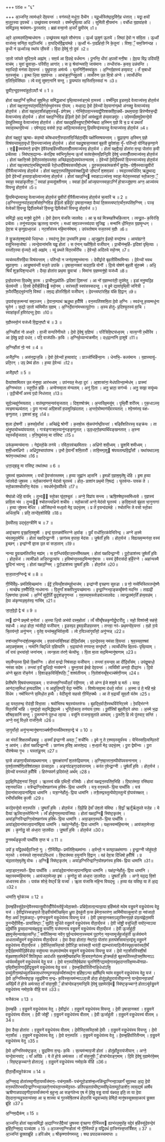 +++
title = "६"

+++
अ॒ञ्जन्ति॒ त्वाम॑ध्व॒रे दे॑व॒यन्तः॑ । वन॑स्पते॒ मधु॑ना॒ दैव्ये॑न । यदू॒र्ध्वस्ति॑ष्ठा॒द्द्रवि॑णे॒ह ध॑त्तात् । यद्वा॒ क्षयो॑ मा॒तुर॒स्या उ॒पस्थे॑ । उच्छ्र॑यस्व वनस्पते । वर्ष्म॑न्पृथि॒व्या अधि॑ । सुमि॑ती मी॒यमा॑नः । वर्चो॑धा य॒ज्ञवा॑हसे । समि॑द्धस्य॒ श्रय॑माणᳶ पु॒रस्ता॑त् । ब्रह्म॑ वन्वा॒नो अ॒जरँ॑ सु॒वीर॑म् ॥1॥

आ॒रे अ॒स्मदम॑ति॒म्बाध॑मानः । उच्छ्र॑यस्व मह॒ते सौभ॑गाय । ऊ॒र्ध्व ऊ॒षुण॑ ऊ॒तये॑ । तिष्ठा॑ दे॒वो न स॑वि॒ता । ऊ॒र्ध्वो वाज॑स्य॒ सनि॑ता॒ यद॒ञ्जिभिः॑ । वा॒घद्भि॑र्वि॒ह्वया॑महे । ऊ॒र्ध्वो न॑ᳶ पा॒ह्यँह॑सो॒ नि के॒तुना॑ । विश्व॒ँ॒ सम॒त्रिण॑न्दह । कृ॒धी न॑ ऊ॒र्ध्वाञ्च॒ रथा॑य जी॒वसे॑ । वि॒दा दे॒वेषु॑ नो॒ दुवः॑ ॥2॥

जा॒तो जा॑यते सुदिन॒त्वे अह्ना॑म् । सम॒र्य आ वि॒दथे॒ वर्ध॑मानः । पु॒नन्ति॒ धीरा॑ अ॒पसो॑ मनी॒षा । दे॒व॒या विप्र॒ उदि॑यर्ति॒ वाच॑म् । युवा॑ सु॒वासा॒ᳶ परि॑वीत॒ आगा॑त् । स उ॒ श्रेया॑न्भवति॒ जाय॑मानः । तन्धीरा॑सᳶ क॒वय॒ उन्न॑यन्ति । स्वा॒धियो॒ मन॑सा देव॒यन्तः॑ । पृ॒थु॒पाजा॒ अम॑र्त्यः । घृ॒तनि॑र्णि॒क्स्वा॑हुतः । अ॒ग्निर्य॒ज्ञस्य॑ हव्य॒वाट् । तँ स॒बाधो॑ य॒तस्स्रु॑चः । इ॒त्था धि॒या य॒ज्ञव॑न्तः । आच॑क्रुर॒ग्निमू॒तये॑ । त्वव्वँरु॑ण उ॒त मि॒त्रो अ॑ग्ने । त्वाव्वँ॑र्धन्ति म॒तिभि॒र्वसि॑ष्ठाः । त्वे वसु॑ सुषण॒नानि॑ सन्तु । यू॒यम्पा॑त स्व॒स्तिभि॒स्सदा॑ नः ॥3॥

सु॒वीर॒न्दुव॒स्स्वा॑हुतो॒ऽष्टौ च॑ ॥ 1 ॥

होता॑ यक्षद॒ग्निँ स॒मिधा॑ सुष॒मिधा॒ समि॑द्ध॒न्नाभा॑ पृथि॒व्यास्स॑ङ्ग॒थे वा॒मस्य॑ । वर्ष्म॑न्दि॒व इ॒डस्प॒दे वेत्वाज्य॑स्य॒ होत॒र्यज॑ । होता॑ यक्ष॒त्तनू॒नपा॑त॒मदि॑ते॒र्गर्भ॒म्भुव॑नस्य गो॒पाम् । मध्वा॒द्य दे॒वो दे॒वेभ्यो॑ देव॒याना॑न्प॒थो अ॑नक्तु॒ वेत्वाज्य॑स्य॒ होत॒र्यज॑ । होता॑ यक्ष॒न्नरा॒शँस॑न्नृश॒स्त्रन्नॄँᳶ प्र॑णेत्रम् । गोभि॑र्व॒पावा॒न्त्स्याद्वी॒रैश्शक्ती॑वा॒न्रथै॑ᳶ प्रथम॒यावा॒ हिर॑ण्यैश्च॒न्द्री वेत्वाज्य॑स्य॒ होत॒र्यज॑ । होता॑ यक्षद॒ग्निमि॒ड ई॑डि॒तो दे॒वो दे॒वाँ आव॑क्षद्दू॒तो ह॑व्य॒वाडमू॑रः । उपे॒मय्यँ॒ज्ञमुपे॒मान्दे॒वो दे॒वहू॑तिमवतु॒ वेत्वाज्य॑स्य॒ होत॒र्यज॑ । होता॑ यक्षद्ब॒र्हिस्सु॒ष्टरी॒मोर्ण॑म्म्रदा अ॒स्मिन् य॒ज्ञे वि च॒ प्र च॑ प्रथताँ स्वास॒स्थन्दे॒वेभ्यः॑ । एमे॑नद॒द्य वस॑वो रु॒द्रा आ॑दि॒त्यास्स॑दन्तु प्रि॒यमिन्द्र॑स्यास्तु॒ वेत्याज्य॑स्य॒ होत॒र्यज॑ ॥4॥

होता॑ यक्ष॒द्दुर॑ ऋ॒ष्वाᳶ क॑व॒ष्यो को॑षधावनी॒रुदाता॑भि॒र्जिह॑ता॒व्ँवि पक्षो॑भिश्श्रयन्ताम् । सु॒प्रा॒य॒णा अ॒स्मिन् य॒ज्ञे विश्र॑यन्तामृता॒वृधो॑ वि॒यन्त्वाज्य॑स्य॒ होत॒र्यज॑ । होता॑ यक्षदु॒षासा॒नक्ता॑ बृह॒ती सु॒पेश॑सा॒ नॄँᳶ पति॑भ्यो॒ योनि॑ङ्कृण्वा॒ने । स॒॒स्मय॑माने॒ इन्द्रे॑ण दे॒वैरेदम्ब॒र्हिस्सी॑दताव्वीँ॒तामाज्य॑स्य॒ होत॒र्यज॑ । होता॑ यक्ष॒द्दैव्या॒ होता॑रा म॒न्द्रा पोता॑रा क॒वी प्रचे॑तसा । स्वि॑ष्टम॒द्यान्यᳶ क॑रदि॒षा स्व॑भिगूर्तम॒न्य ऊ॒र्जा सत॑वसे॒मय्यँ॒ज्ञन्दि॒वि दे॒वेषु॑ धत्ताव्वीँ॒तामाज्य॑स्य॒ होत॒र्यज॑ । होता॑ यक्षत्ति॒स्रो दे॒वीर॒पसा॑म॒पस्त॑मा॒ अच्छि॑द्रम॒द्येदमप॑स्तन्वताम् । दे॒वेभ्यो॑ दे॒वीर्दे॒वमपो॑ वि॒यन्त्वाज्य॑स्य॒ होत॒र्यज॑ । होता॑ यक्ष॒त्त्वष्टा॑र॒मचि॑ष्टु॒मपा॑कँ रेतो॒धाव्ँविश्र॑वसय्यँशो॒धाम् । पु॒रु॒रूप॒मका॑मकर्शनँ सु॒पोष॒ᳶ पोषै॒स्स्यात्सु॒वीरो॑ वी॒रैर्वेत्वाज्य॑स्य॒ होत॒र्यज॑ । होता॑ यक्ष॒द्वन॒स्पति॑मु॒पाव॑स्रक्षद्धि॒यो जो॒ष्टारँ॑ श॒शम॒न्नरः॑ । स्वदा॒त्स्वधि॑तिर् ऋतु॒थाद्य दे॒वो दे॒वेभ्यो॑ ह॒व्यावा॒ड्वेत्वाज्य॑स्य॒ होत॒र्यज॑ । होता॑ यक्षद॒ग्नि स्वाहाऽऽज्य॑स्य॒ स्वाहा॒ मेद॑स॒स्स्वाहा॑ स्तो॒काना॒ँ॒ स्वाहा॒ स्वाहा॑कृतीना॒ँ॒ स्वाहा॑ ह॒व्यसू॑क्तीनाम् । स्वाहा॑ दे॒वाँ आ॑ज्य॒पान्त्स्वाहा॒ऽग्निँ हो॒त्राज्जु॑षा॒णा अग्न॒ आज्य॑स्य वियन्तु॒ होत॒र्यज॑ ॥5॥

प्रि॒यमिन्द्र॑स्यास्तु॒ वेत्वाज्य॑स्य॒ होत॒र्यज॑ सु॒वीरो॑ वी॒रैर्वेत्वाज्य॑स्य॒ होत॒र्यज॑ च॒त्वारि॑ च ॥ 2 ॥ (अ॒ग्निन्तनू॒नपा॑त॒न्नरा॒शँस॑म॒ग्निमि॒ड ई॑डि॒तो ब॒र्हिर्दुर॑ उ॒षासा॒नक्ता॒ दैव्या॑ ति॒स्रस्त्वष्टा॑र॒व्वँन॒स्पति॑म॒ग्निम् । पञ्च॒ वेत्वेको॑ वि॒यन्तु॒ द्विर्वी॒तामेको॑ वि॒यन्तु॒ द्विर्वेत्वेको॑ वियन्तु॒ होत॒र्यज॑ ॥ )

समि॑द्धो अ॒द्य मनु॑षो दुरो॒णे । दे॒वो दे॒वान् य॑जसि जातवेदः । आ च॒ वह॑ मित्रमहश्चिकि॒त्वान् । त्वन्दू॒तᳶ क॒विर॑सि॒ प्रचे॑ताः । तनू॑नपात्प॒थ ऋ॒तस्य॒ याना॑न् । मध्वा॑ सम॒ञ्जन्त्स्व॑दया सुजिह्व । मन्मा॑नि धी॒भिरु॒त य॒ज्ञमृ॒न्धन् । दे॒व॒त्रा च॑ कृणुह्यध्व॒रन्नः॑ । नरा॒शँस॑स्य महि॒मान॑मेषाम् । उप॑स्तोषाम यज॒तस्य॑ य॒ज्ञैः ॥6॥

ते सु॒क्रत॑व॒श्शुच॑यो धिय॒न्धाः । स्वद॑न्तु दे॒वा उ॒भया॑नि ह॒व्या । आ॒जुह्वा॑न॒ ईड्यो॒ वन्द्य॑श्च । आया॑ह्यग्ने॒ वसु॑भिस्स॒जोषाः॑ । त्वन्दे॒वाना॑मसि यह्व॒ होता॑ । स ए॑नान् यक्षीषि॒तो यजी॑यान् । प्रा॒चीन॑म्ब॒र्हिᳶ प्र॒दिशा॑ पृथि॒व्याः । वस्तो॑र॒स्या वृ॑ज्यते॒ अग्रे॒ अह्ना॑म् । व्यु॑ प्रथते वित॒रव्वँरी॑यः । दे॒वेभ्यो॒ अदि॑तये स्यो॒नम् ॥7॥

व्यच॑स्वतीरुर्वि॒या विश्र॑यन्ताम् । पति॑भ्यो॒ न जन॑य॒श्शुम्भ॑मानाः । देवी॑र्द्वारो बृहतीर्विश्वमिन्वाः । दे॒वेभ्यो॑ भवथ सुप्राय॒णाः । आसु॒ष्वय॑न्ती यज॒ते उपा॑के । उ॒षासा॒नक्ता॑ सदता॒न्नि योनौ॑ । दि॒व्ये योष॑णे बृह॒ती सु॑रु॒क्मे । अधि॒ श्रियँ॑ शुक्र॒पिश॒न्दधा॑ने । दैव्या॒ होता॑रा प्रथ॒मा सु॒वाचा॑ । मिमा॑ना य॒ज्ञम्मनु॑षो॒ यज॑ध्यै ॥8॥

प्र॒चो॒दय॑न्ता वि॒दथे॑षु का॒रू । प्रा॒चीन॒ञ्ज्योति॑ᳶ प्र॒दिशा॑ दि॒शन्ता॑ । आ नो॑ य॒ज्ञम्भार॑ती॒ तूय॑मेतु । इडा॑ मनु॒ष्वदि॒ह चे॒तय॑न्ती । ति॒स्रो दे॒वीर्ब॒र्हिरेद स्यो॒नम् । सर॑स्वती॒ स्वप॑सस्सदन्तु । य इ॒मे द्यावा॑पृथि॒वी जनि॑त्री । रू॒पैरपिँ॑श॒द्भुव॑नानि॒ विश्वा॑ । तम॒द्य हो॑तरिषि॒तो यजी॑यान् । दे॒वन्त्वष्टा॑रमि॒ह य॑क्षि वि॒द्वान् ॥9॥

उ॒पाव॑सृज॒त्त्मन्या॑ सम॒ञ्जन् । दे॒वाना॒म्पाथ॑ ऋतु॒था ह॒वीँषि॑ । वन॒स्पति॑श्शमि॒ता दे॒वो अ॒ग्निः । स्वद॑न्तु ह॒व्यम्मधु॑ना घृ॒तेन॑ । स॒द्यो जा॒तो व्य॑मिमीत य॒ज्ञम् । अ॒ग्निर्दे॒वाना॑मभवत्पुरो॒गाः । अ॒स्य होतु॑ᳶ प्र॒दिश्यृ॒तस्य॑ वा॒चि । स्वाहा॑कृतँ ह॒विर॑दन्तु दे॒वाः ॥10॥

य॒ज्ञैस्स्यो॒नं यज॑ध्यै वि॒द्वान॒ष्टौ च॑ ॥ 3 ॥

अ॒ग्निर्होता॑ नो अध्व॒रे । वा॒जी सन्परि॑णीयते । दे॒वो दे॒वेषु॑ य॒ज्ञियः॑ । परि॑त्रिवि॒ष्ट्य॑ध्व॒रम् । यात्य॒ग्नी र॒थीरि॑व । आ दे॒वेषु॒ प्रयो॒ दध॑त् । परि॒ वाज॑पतिᳶ क॒विः । अ॒ग्निर्ह॒व्यान्य॑क्रमीत् । दध॒द्रत्ना॑नि दा॒शुषे॑ ॥11॥

अ॒ग्निर्होता॑ नो॒ नव॑ ॥ 4 ॥

अजै॑द॒ग्निः । अस॑न॒द्वाज॒न्नि । दे॒वो दे॒वेभ्यो॑ ह॒व्यावा॑ट् । प्राञ्जो॑भिर्हिन्वा॒नः । धेना॑भि॒ᳶ कल्प॑मानः । य॒ज्ञस्यायु॑ᳶ प्रति॒रन् । उप॒ प्रेष्य॑ होतः । ह॒व्या दे॒वेभ्यः॑ ॥12॥

अजै॑द॒ष्टौ ॥ 5 ॥

दैव्या॑श्शमितार उ॒त म॑नुष्या॒ आर॑भध्वम् । उप॑नयत॒ मेध्या॒ दुरः॑ । आ॒शासा॑ना॒ मेध॑पतिभ्या॒म्मेध॑म् । प्रास्मा॑ अ॒ग्निम्भ॑रत । स्तृ॒णी॒त ब॒र्हिः । अन्वे॑नम्मा॒ता म॑न्यताम् । अनु॑ पि॒ता । अनु॒ भ्राता॒ सग॑र्भ्यः । अनु॒ सखा॒ सयू॑थ्यः । उ॒दी॒चीनाँ॑ अस्य प॒दो निध॑त्तात् ॥13॥

सूर्य॒ञ्चक्षु॑र्गमयतात् । वात॑म्प्रा॒णम॒न्वव॑सृजतात् । दिश॒श्श्रोत्र॑म् । अ॒न्तरि॑क्ष॒मसु॑म् । पृ॒थि॒वीँ शरी॑रम् । ए॒क॒धाऽस्य॒ त्वच॒माच्छ्य॑तात् । पु॒रा नाभ्या॑ अपि॒शसो॑ व॒पामुत्खि॑दतात् । अ॒न्तरे॒वोष्माण॑व्ँवारयतात् । श्ये॒नम॑स्य॒ वक्ष॑ᳶ कृणुतात् । प्र॒शसा॑ बा॒हू ॥14॥

श॒ला दो॒षणी॑ । क॒श्यपे॒वाँसा॑ । अच्छि॑द्रे॒ श्रोणी॑ । क॒वषो॒रू स्रे॒कप॑र्णाष्ठी॒वन्ता॑ । षड्विँ॑शतिरस्य॒ वङ्क्र॑यः । ता अ॑नु॒ष्ठ्योच्च्या॑वयतात् । गात्र॑ङ्गात्रम॒स्यानू॑नङ्कृणुतात् । ऊ॒व॒ध्य॒गो॒हम्पार्थि॑वङ्खनतात् । अ॒स्ना रक्ष॒स्सँसृ॑जतात् । व॒नि॒ष्ठुम॑स्य॒ मा रा॑विष्ट ॥15॥

उरू॑क॒म्मन्य॑मानाः । नेद्व॑स्तो॒के तन॑ये । रवि॑ता॒रव॑च्छमितारः । अध्रि॑गो शमी॒ध्वम् । सु॒शमि॑ शमीध्वम् । श॒मी॒ध्वम॑ध्रिगो । अध्रि॑गु॒श्चापा॑पश्च । उ॒भौ दे॒वानाँ॑ शमि॒तारौ॑ । तावि॒मम्प॒शु श्र॑पयताम्प्रवि॒द्वाँसौ॑ । यथा॑यथाऽस्य॒ श्रप॑ण॒न्तथा॑तथा ॥16॥

ध॒त्ता॒द्बा॒हू मा रा॑विष्ट॒ तथा॑तथा ॥ 6 ॥

जु॒षस्व॑ स॒प्रथ॑स्तमम् । वचो॑ दे॒वप्स॑रस्तमम् । ह॒व्या जुह्वा॑न आ॒सनि॑ । इ॒मन्नो॑ य॒ज्ञम॒मृते॑षु धेहि । इ॒मा ह॒व्या जा॑तवेदो जुषस्व । स्तो॒काना॑मग्ने॒ मेद॑सो घृ॒तस्य॑ । होत॒ᳶ प्राशा॑न प्रथ॒मो नि॒षद्य॑ । घृ॒तव॑न्तᳶ पावक ते । स्तो॒काश्श्चो॑तन्ति॒ मेद॑सः । स्वध॑र्मन्दे॒ववी॑तये ॥17॥

श्रेष्ठ॑न्नो धेहि॒ वार्य॑म् । तुभ्य॑ स्तो॒का घृ॑त॒श्चुतः॑ । अग्ने॒ विप्रा॑य सन्त्य । ऋषि॒श्श्रेष्ठ॒स्समि॑ध्यसे । य॒ज्ञस्य॑ प्रावि॒ता भ॑व । तुभ्य॑ श्चोतन्त्यध्रिगो शचीवः । स्तो॒कासो॑ अग्ने॒ मेद॑सो घृ॒तस्य॑ । क॒वि॒श॒स्तो बृ॑ह॒ता भा॒नुनागाः॑ । ह॒व्या जु॑षस्व मेधिर । ओजि॑ष्ठन्ते मध्य॒तो मेद॒ उद्भृ॑तम् । प्र ते॑ व॒यन्द॑दामहे । श्चोत॑न्ति ते वसो स्तो॒का अधि॑त्व॒चि । प्रति॒ तान्दे॑व॒शोवि॑हि ॥18॥

दे॒ववी॑तय॒ उद्भृ॑त॒न्त्रीणि॑ च ॥ 7 ॥

आवृ॑त्रहणा वृत्र॒हभि॒श्शुष्मैः॑ । इन्द्र॑ या॒तन्नमो॑भिरग्ने अ॒र्वाक् । यु॒वँ राधो॑भि॒रक॑वेभिरिन्द्र । अग्ने॑ अ॒स्मे भ॑वतमुत्त॒मेभिः॑ । होता॑ यक्षदिन्द्रा॒ग्नी । छाग॑स्य व॒पाया॒ मेद॑सः । जु॒षेताँ॑ ह॒विः । होत॒र्यज॑ । विह्यख्य॒न्मन॑सा॒ वस्य॑ इ॒च्छन् । इन्द्रा॑ग्नी ज्ञा॒स उ॒त वा॑ सजा॒तान् ॥19॥

नान्या यु॒वत्प्रम॑तिरस्ति॒ मह्य॑म् । स वा॒न्धिय॑व्ँवाज॒यन्ती॑मतक्षम् । होता॑ यक्षदिन्द्रा॒ग्नी । पु॒रो॒डाश॑स्य जु॒षेताँ॑ ह॒विः । होत॒र्यज॑ । त्वामी॑डते अजि॒रन्दू॒त्या॑य । ह॒विष्म॑न्त॒स्सद॒मिन्मानु॑षासः । यस्य॑ दे॒वैरास॑दो ब॒र्हि॒र॑ग्ने । अहा॑न्यस्मै सु॒दिना॑ भवन्तु । होता॑ यक्षद॒ग्निम् । पु॒रो॒डाश॑स्य जु॒षताँ॑ ह॒विः । होत॒र्यज॑ ॥20॥

स॒जा॒तान॒ग्निन्द्वे च॑ ॥ 8 ॥

गी॒र्भिर्विप्र॒ᳶ प्रम॑तिमि॒च्छमा॑नः । ईट्टे॑ र॒यिय्यँ॒शस॑म्पूर्व॒भाज॑म् । इन्द्रा॑ग्नी वृत्रहणा सुवज्रा । प्र णो॒ नव्ये॑भिस्तिरतन्दे॒ष्णैः । माच्छे॑द्म र॒श्मीँरिति॒ नाध॑मानाः । पि॒तृ॒णाँ शक्ती॑रनु॒यच्छ॑मानाः । इ॒न्द्रा॒ग्निभ्या॒ङ्कव्वृँष॑णो मदन्ति । ताह्यद्री॑ धि॒षणा॑या उ॒पस्थे॑ । अ॒ग्निँ सु॑दी॒तिँ सु॒दृश॑ङ्गृ॒णन्तः॑ । न॒म॒स्याम॒स्त्वेड्य॑ञ्जातवेदः । त्वान्दू॒तम॑र॒तिँ ह॑व्य॒वाह॑म् । दे॒वा अ॑कृण्वन्न॒मृत॑स्य॒ नाभि॑म् ॥21॥

जा॒त॒वे॒दो॒ द्वे च॑ ॥ 9 ॥

त्व ह्य॑ग्ने प्रथ॒मो म॒नोता॑ । अ॒स्या धि॒यो अभ॑वो दस्म॒होता॑ । त्वँ सी॑व्वृँषन्नकृणोर्दु॒ष्टरी॑तु । सहो॒ विश्व॑स्मै॒ सह॑से॒ सह॑ध्यै । अधा॒ होता॒ न्य॑सीदो॒ यजी॑यान् । इ॒डस्प॒द इ॒षय॒न्नीड्य॒स्सन् । तन्त्वा॒ नर॑ᳶ प्रथ॒मन्दे॑व॒यन्तः॑ । म॒हो रा॒ये चि॒तय॑न्तो॒ अनु॑ग्मन् । वृ॒तेव॒ यन्त॑म्ब॒हुभि॑र्वस॒व्यैः॑ । त्वे र॒यिञ्जा॑गृ॒वाँसो॒ अनु॑ग्मन्न् ॥22॥

रुश॑न्तम॒ग्निन्द॑र्श॒तम्बृ॒हन्त॑म् । व॒पाव॑न्तव्विँ॒श्वहा॑ दीदि॒वाँस॑म् । प॒दन्दे॒वस्य॒ नम॑सा वि॒यन्तः॑ । श्र॒व॒स्यव॒श्श्रव॑ आप॒न्नमृ॑क्तम् । नामा॑नि चिद्दधिरे य॒ज्ञिया॑नि । भ॒द्राया॑न्ते रणयन्त॒ सन्दृ॑ष्टौ । त्वाव्वँ॑र्धन्ति क्षि॒तय॑ᳶ पृथि॒व्याम् । त्वँ राय॑ उ॒भया॑सो॒ जना॑नाम् । त्वन्त्रा॒ता त॑रणे॒ चेत्यो॑भूः । पि॒ता मा॒ता सद॒मिन्मानु॑षाणाम् ॥23॥

सप॒र्येण्य॒स्स प्रि॒यो वि॒क्ष्व॑ग्निः । होता॑ म॒न्द्रो निष॑सादा॒ यजी॑यान् । तन्त्वा॑ व॒यन्दम॒ आ दी॑दि॒वाँस॑म् । उप॑ज्ञु॒बाधो॒ नम॑सा सदेम । तन्त्वा॑ व॒यँ सु॒धियो॒ नव्य॑मग्ने । सु॒म्ना॒यव॑ ईमहे देव॒यन्तः॑ । त्वव्विँशो॑ अनयो॒ दीद्या॑नः । दि॒वो अ॑ग्ने बृह॒ता रो॑च॒नेन॑ । वि॒शाङ्क॒विव्विँ॒श्पति॒ँ॒ शश्व॑तीनाम् । नि॒तोश॑नव्वृँष॒भञ्च॑र्षणी॒नाम् ॥24॥

प्रेती॑षणि मि॒षय॑न्तम्पाव॒कम् । राज॑न्तम॒ग्निय्यँ॑ज॒तँ र॑यी॒णाम् । सो अ॑ग्न ईजे शश॒मे च॒ मर्तः॑ । यस्त॒ आन॑ट्त्स॒मिधा॑ ह॒व्यदा॑तिम् । य आहु॑ति॒म्परि॒ वेदा॒ नमो॑भिः । विश्वेत्सवा॒मा द॑धते॒ त्वोतः॑ । अ॒स्मा उ॑ ते॒ महि॑ म॒हे वि॑धेम । नमो॑भिरग्ने स॒मिधो॒त ह॒व्यैः । वेदी॑सूनो सहसो गी॒र्भिरु॒क्थैः । आ ते॑ भ॒द्रायाँ॑ सुम॒तौ य॑तेम ॥25॥

आ॒ यस्त॒तन्थ॒ रोद॑सी॒ विभा॒सा । श्रवो॑भिश्च श्रव॒स्य॑स्तरु॑त्रः । बृ॒हद्भि॒र्वाजै॒स्स्थवि॑रेभिर॒स्मे । रे॒वद्भि॑रग्ने वित॒रव्विँ भा॑हि । नृ॒वद्व॑सो॒ सद॒मिद्धे॑ह्य॒स्मे । भूरि॑तो॒काय॒ तन॑याय प॒श्वः । पू॒र्वीरिषो॑ बृह॒तीरा॒रे अ॑घाः । अ॒स्मे भ॒द्रा सौ॑श्रव॒सानि॑ सन्तु । पु॒रूण्य॑ग्ने पुरु॒धा त्वा॒या । वसू॑नि राजन्व॒सुता॑ते अश्याम् । पु॒रूणि॒ हि त्वे पु॑रुवार॒ सन्ति॑ । अग्ने॒ वसु॑ विध॒ते राज॑नि॒त्वे ॥26॥

जा॒गृ॒वाँसो॒ अनु॑ग्म॒न्मानु॑षाणाञ्चर्षणी॒नाय्यँ॑तेमाश्या॒न्द्वे च॑ ॥ 10 ॥

आ भ॑रतँ शिक्षतव्वँज्रबाहू । अ॒स्माँ इ॑न्द्राग्नी अवत॒ँ॒ शची॑भिः । इ॒मे नु ते र॒श्मय॒स्सूर्य॑स्य । येभि॑स्सपि॒त्वम्पि॒तरो॑ न॒ आय॑न् । होता॑ यक्षदिन्द्रा॒ग्नी । छाग॑स्य ह॒विष॒ आत्ता॑म॒द्य । म॒ध्य॒तो मेद॒ उद्भृ॑तम् । पु॒रा द्वेषो॑भ्यः । पु॒रा पौरु॑षेय्या गृ॒भः । घस्ता॑न्नू॒नम् ॥27॥

घा॒से अ॑ज्राणा॒य्ँयव॑सप्रथमानाम् । सु॒मत्क्ष॑राणाँ श॒तरु॑द्रियाणाम् । अ॒ग्नि॒ष्वा॒त्ताना॒म्पीवो॑पवसनानाम् । पा॒र्श्व॒तश्श्रो॑णि॒तश्शि॑ताम॒त उ॑त्साद॒तः । अङ्गा॑दङ्गा॒दव॑त्तानाम् । कर॑त ए॒वेन्द्रा॒ग्नी । जु॒षेताँ॑ ह॒विः । होत॒र्यज॑ । दे॒वेभ्यो॑ वनस्पते ह॒वीँषि॑ । हिर॑ण्यपर्ण प्र॒दिव॑स्ते॒ अर्थ॑म् ॥28॥

प्र॒द॒क्षि॒णिद्र॑श॒नया॑ नि॒यूय॑ । ऋ॒तस्य॑ वक्षि प॒थिभी॒ रजि॑ष्ठैः । होता॑ यक्षद्वन॒स्पति॑म॒भिहि । पि॒ष्टत॑मया॒ रभि॑ष्ठया रश॒नयाधि॑त । यत्रे॑न्द्राग्नि॒योश्छाग॑स्य ह॒विष॑ᳶ प्रि॒या धामा॑नि । यत्र॒ वन॒स्पते॑ᳶ प्रि॒या पाथाँ॑सि । यत्र॑ दे॒वाना॑माज्य॒पाना॑म्प्रि॒या धामा॑नि । यत्रा॒ग्नेर्होतु॑ᳶ प्रि॒या धामा॑नि । तत्रै॒तम्प्र॒स्तुत्ये॑वोप॒स्तुत्ये॑ वो॒पाव॑स्रक्षत् । रभी॑याँसमिव कृ॒त्वी ॥29॥

कर॑दे॒वन्दे॒वो वन॒स्पतिः॑ । जु॒षताँ॑ ह॒विः । होत॒र्यज॑ । पि॒प्री॒हि दे॒वाँ उ॑श॒तो य॑विष्ठ । वि॒द्वाँ ऋ॒तूँर्ऋ॑तुपते यजे॒ह । ये दैव्या॑ ऋ॒त्विज॒स्तेभि॑रग्ने । त्वँ होतॄ॑णाम॒स्याय॑जिष्ठः । होता॑ यक्षद॒ग्नि स्वि॑ष्ट॒कृत॑म् । अया॑ड॒ग्निरि॑न्द्राग्नि॒योश्छाग॑स्य ह॒विष॑ᳶ प्रि॒या धामा॑नि । अया॒ड्वन॒स्पते॑ᳶ प्रि॒या पाथाँ॑सि । अया॑ड्दे॒वाना॑माज्य॒पाना॑म्प्रि॒या धामा॑नि । यक्ष॑द॒ग्नेर्होतु॑ᳶ प्रि॒या धामा॑नि । यक्ष॒त्स्वम्म॑हि॒मान॑म् । आय॑जता॒मेज्या॒ इषः॑ । कृ॒णोतु॒ सो अ॑ध्व॒रा जा॒तवे॑दाः । जु॒षताँ॑ ह॒विः । होत॒र्यज॑ ॥30॥

नू॒नमर्थ॑ङ्कृ॒त्वी पाथाँ॑सि स॒प्त च॑ ॥ 11 ॥

उपो॑ ह॒ यद्वि॒दथ॑व्ँवा॒जिनो॒ गूः । गी॒र्भिर्विप्रा॒ᳶ प्रम॑तिमि॒च्छमा॑नाः । अ॒र्वन्तो॒ न काष्ठा॒न्नक्ष॑माणाः । इ॒न्द्रा॒ग्नी जोहु॑वतो॒ नर॒स्ते । वन॑स्पते रश॒नया॑ऽभि॒धाय॑ । पि॒ष्टत॑मया व॒युना॑नि वि॒द्वान् । वह॑ देव॒त्रा दि॑धिषो ह॒वीँषि॑ । प्र च॑दा॒तार॑म॒मृते॑षु वोचः । अ॒ग्नि स्वि॑ष्ट॒कृत॑म् । अया॑ड॒ग्निरि॑न्द्राग्नि॒योश्छग॑स्य ह॒विष॑ᳶ प्रि॒या धामा॑नि ॥31॥

अया॒ड्वन॒स्पते॑ᳶ प्रि॒या पाथाँ॑सि । अया॑ड्दे॒वाना॑माज्य॒पाना॑म्प्रि॒या धामा॑नि । यक्ष॑द॒ग्नेर्होतु॑ᳶ प्रि॒या धामा॑नि । यक्ष॒त्स्वम्म॑हि॒मान॑म् । आय॑जता॒मेज्या॒ इषः॑ । कृ॒णोतु॒ सो अ॑ध्व॒रा जा॒तवे॑दाः । जु॒षताँ॑ ह॒विः । अग्ने॒ यद॒द्य वि॒शो अ॑ध्वरस्य होतः । पाव॑क शोचे॒ वेष्ट्वँ हि यज्वा॑ । ऋ॒ता य॑जासि महि॒ना वियद्भूः । ह॒व्या व॑ह यविष्ठ॒ या ते॑ अ॒द्य ॥32॥

धामा॑नि॒ भूरेक॑ञ्च ॥ 12 ॥

दे॒वम्ब॒र्हिस्सु॑दे॒वन्दे॒वैस्स्यात्सु॒वीर॑व्वीँ॒रैर्वस्तो॑र्वृ॒ज्येता॒क्तोᳶ प्रभ्रि॑ये॒तात्य॒न्यान्रा॒या ब॒र्हिष्म॑तो मदेम वसु॒वने॑ वसु॒धेय॑स्य वेतु॒ यज॑ । दे॒वीर्द्वार॑स्सङ्घा॒ते वि॒ड्वीर्याम॑ञ्छिथि॒रा ध्रु॒वा दे॒वहू॑तौ व॒त्स ई॑मेना॒स्तरु॑ण॒ आमि॑मीयात्कुमा॒रो वा॒ नव॑जातो॒ मैना॒ अर्वा॑ रे॒णुक॑काट॒ᳶ पृण॑ग्वसु॒वने॑ वसु॒धेय॑स्य वियन्तु यज॑ । दे॒वी उ॒षासा॒नक्ताऽद्या॒स्मिन्‌य॒ज्ञे प्र॑य॒त्य॑ह्वेता॒मपि॑ नू॒नन्दैवी॒र्विश॒ᳶ प्राया॑सिष्टा॒ँ॒ सुप्री॑ते॒ सुधि॑ते वसु॒वने॑ वसु॒धेय॑स्य वीता॒य्ँयज॑ । दे॒वी जोष्ट्री॒ वसु॑धिती॒ ययो॑र॒न्याऽघा द्द्वेषाँ॑सि यू॒यव॒दान्याव॑क्ष॒द्वसु॒ वार्या॑णि॒ यज॑मानाय वसु॒वने॑ वसु॒धेय॑स्य वीता॒य्ँयज॑ । दे॒वी ऊ॒र्जाहु॑ती॒ इष॒मूर्ज॑म॒न्याव॑क्ष॒त्सग्धि॒ँ॒ सपी॑तिम॒न्या नवे॑न॒ पूर्व॒न्दय॑माना॒स्स्याम॑ पुरा॒णेन॒ नव॒न्तामूर्ज॑मू॒र्जाहु॑ती ऊ॒र्जय॑माने अधाताव्वँसु॒वने॑ वसु॒धेय॑स्य वीता॒य्ँयज॑ । दे॒वा दैव्या॒ होता॑रा॒ नेष्टा॑रा॒ पोता॑रा ह॒ताघ॑शँसावाभ॒रद्व॑सू वसु॒वने॑ वसु॒धेय॑स्य वीता॒य्ँयज॑ । दे॒वीस्ति॒स्रस्ति॒स्रो दे॒वीरिडा॒ सर॑स्वती॒ भार॑ती॒ द्याम्भार॑त्यादि॒त्यैर॑स्पृक्ष॒त्सर॑स्वती॒मँ रु॒द्रैर्य॒ज्ञमा॑वीदि॒हैवेड॑या॒ वसु॑मत्या सध॒माद॑म्मदेम वसु॒वने॑ वसु॒धेय॑स्य वियन्तु॒ यज॑ । दे॒वो नरा॒शँस॑स्त्रिशी॒र्षा ष॑ड॒क्षश्श॒तमिदे॑नँ शितिपृ॒ष्ठा आद॑धति स॒हस्र॑मी॒म्प्रव॑हन्ति मि॒त्रावरु॒णेद॑स्य हो॒त्रमर्ह॑तो॒ बृह॒स्पति॑स्स्तो॒त्रम॒श्विनाऽऽ ध्व॑र्यवव्वँसु॒वने॑ वसु॒धेयस्य॑ वेतु॒ यज॑ । दे॒वो वन॒स्पति॑र्व॒र्षप्रा॑वा घृ॒तनि॑र्णि॒ग्द्यामग्रे॒णास्पृ॑क्ष॒दान्तरि॑क्ष॒म्मध्ये॑नाप्राᳶ पृथि॒वीमुप॑रेणादृँहीद्वसु॒वने॑ वसु॒धेय॑स्य वेतु॒ यज॑ । दे॒वम्ब॒र्हिर्वारि॑तीनान्नि॒धेधा॑ऽसि॒ प्रच्यु॑तीना॒मप्र॑च्युतन्निकाम॒धर॑णम्पुरुस्पा॒र्हय्यँश॑स्वदे॒ना ब॒र्हिषा॒ऽन्या ब॒र्हीँष्य॒भि ष्या॑म वसु॒वने॑ वसु॒धेय॑स्य वेतु॒ यज॑ । दे॒वो अ॒ग्निस्स्वि॑ष्ट॒कृ त्सु॒द्रवि॑णा म॒न्द्रᳶ क॒विस्स॒त्यम॑न्माऽऽय॒जी होता॒ होतु॑र्॒होतु॒राय॑जीया॒नग्ने॒ यान्दे॒वानया॒ड्याँ अपि॑प्रे॒र्ये ते॑ हो॒त्रे अम॑त्सत॒ ताँ स॑स॒नुषी॒ँ॒ होत्रा॑न्देवङ्ग॒मान्दि॒वि दे॒वेषु॑ य॒ज्ञमेर॑ये॒म स्वि॑ष्ट॒कृच्चाग्ने॒ होताऽभू॑र्वसु॒वने॑ वसु॒धेय॑स्य नमोवा॒के वीहि॒ यज॑ ॥33॥

यजैक॑ञ्च ॥ 13 ॥

दे॒वम्ब॒र्हिः । व॒सु॒वने॑ वसु॒धेय॑स्य वेतु । दे॒वीर्द्वारः॑ । व॒सु॒वने॑ वसु॒धेय॑स्य वियन्तु । दे॒वी उ॒षासा॒नक्ता॑ । व॒सु॒वने॑ वसु॒धेय॑स्य वीताम् । दे॒वी जोष्ट्री॑ । व॒सु॒वने॑ वसु॒धेय॑स्य वीताम् । दे॒वी ऊ॒र्जाहु॑ती । व॒सु॒वने॑ वसु॒धेयस्य॑ वीताम् ॥34॥

दे॒वा दैव्या॒ होता॑रा । व॒सु॒वने॑ वसु॒धेय॑स्य वीताम् । दे॒वीस्ति॒स्रस्ति॒स्रो दे॒वीः । व॒सु॒वने॑ वसु॒धेय॑स्य वियन्तु । दे॒वो नरा॒शँसः॑ । व॒सु॒वने॑ वसु॒धेय॑स्य वेतु । दे॒वो वन॒स्पतिः॑ । व॒सु॒वने॑ वसु॒धेय॑स्य वेतु । दे॒वम्ब॒र्हिर्वारि॑तीनाम् । व॒सु॒वने॑ वसु॒धेय॑स्य वेतु ॥35॥

दे॒वो अ॒ग्निस्स्वि॑ष्ट॒कृत् । सु॒द्रवि॑णा म॒न्द्रᳶ क॒विः । स॒त्यम॑न्माय॒जी होता॑ । होतु॑र्होतु॒राय॑जीयान् । अग्ने॒ यान्दे॒वानया॑ट् । याँ अपि॑प्रेः । ये ते॑ हो॒त्रे अम॑त्सत । ताँ स॑स॒नुषी॒ँ॒ होत्रा॑न्देवङ्ग॒माम् । दि॒वि दे॒वेषु॑ य॒ज्ञमेर॑ये॒मम् । स्वि॒ष्ट॒कृच्चाग्ने॒ होताऽभूः॑ । व॒सु॒वने॑ वसु॒धेय॑स्य नमोवा॒के वीहि॑ ॥36॥

वी॒ता॒व्वेँ॒त्वभू॒रेक॑ञ्च ॥ 14 ॥

अ॒ग्निम॒द्य होता॑रमवृणीता॒यय्यँज॑मान॒ᳶ पच॑न्प॒क्तीᳶ पच॑न्पुरो॒डाश॑म्ब॒ध्नन्नि॑न्द्रा॒ग्निभ्या॒ञ्छागँ॑ सूप॒स्था अ॒द्य दे॒वो वन॒स्पति॑रभवदिन्द्रा॒ग्निभ्या॒ञ्छागे॒नाघ॑स्ता॒न्तम्मे॑द॒स्तᳶ प्रति॑पच॒ताग्र॑भीष्टा॒मवी॑वृधेताम्पुरो॒डाशे॑न॒ त्वाम॒द्यर्ष॑ आर्षेय ऋषीणान्नपादवृणीता॒यय्यँज॑मानो ब॒हुभ्य॒ आ सङ्ग॑तेभ्य ए॒ष मे॑ दे॒वेषु॒ वसु॒ वार्या य॑क्ष्यत॒ इति॒ ता या दे॒वा दे॑व॒दाना॒न्यदु॒स्तान्य॑स्मा॒ आ च॒ शास्वा च॑ गुरस्वेषि॒तश्च॑ होत॒रसि॑ भद्र॒वाच्या॑य॒ प्रेषि॑तो॒ मानु॑षस्सूक्तवा॒काय॑ सू॒क्ता ब्रू॑हि ॥37॥

अ॒ग्निम॒द्यैक॑म् ॥ 15 ॥

अ॒ञ्जन्ति॒ होता॑ यक्ष॒त्समि॑द्धो अ॒द्याग्निरजै॒द्दैव्या॑ जु॒षस्वा वृ॑त्रहणा गी॒र्भिस्त्व ह्याभ॑रत॒मुपो॑ह॒ यद्दे॒वं ब॒र्हिस्सु॑दे॒वन्दे॒वं ब॒र्हिर॒ग्निम॒द्य पञ्च॑दश ॥ 15 ॥ अ॒ञ्जन्त्य॒ग्निऱ्होता॑ नो गी॒र्भिरुपो॑ ह॒ यद्वि॒दथं॑ वा॒जिन॑स्स॒प्तत्रिँ॑शत् ॥ 37 ॥ अ॒ञ्जन्ति॑ सू॒क्ताब्रू॑हि ॥ हरिः॑ओम् ॥ श्रीकृष्णार्पणमस्तु । षष्ठ प्रपाठकस्समाप्तः ॥

